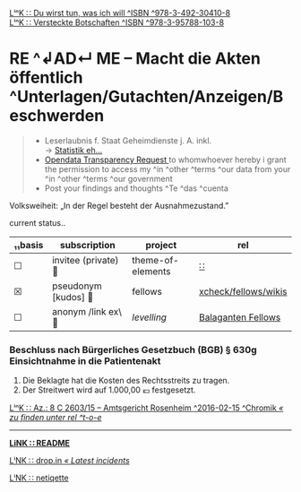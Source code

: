 [ LⁱⁿK ∷ Du wirst tun, was ich will ^ISBN ^978-3-492-30410-8 ][hypnose]  
[ LⁱⁿK ∷ Versteckte Botschaften ^ISBN ^978-3-95788-103-8 ][steganographie]  

[hypnose]: https://www.piper.de/buecher/du-wirst-tun-was-ich-will-isbn-978-3-492-30410-8
[steganographie]: https://www.dpunkt.de/buecher/12500/9783957881038-versteckte-botschaften-(telepolis).html



# RE ^↲AD↵ ME – Macht die Akten öffentlich ^Unterlagen/Gutachten/Anzeigen/Beschwerden

> * Leserlaubnis f. Staat Geheimdienste j. A. inkl.  
> → [ Statistik eh… ][netupload]
> * [ Opendata Transparency Request ][pamflete] 
> to whomwhoever hereby i grant the permission to access my ^in ^other ^terms ^our data from your ^in ^other ^terms ^our government
> * Post your findings and thoughts ^Te ^das ^cuenta  


[netupload]: https://www.rollator-parcours.com/include/0ffSite/fritzerPointRoute-Online-Zähler.csv
[pamflete]: https://gitlab.com/xcheck/fellows/snippets/1680925


Volksweiheit: „In der Regel besteht der Ausnahmezustand.”

current status‥

| ₁₁basis | subscription | project | rel |
| --- | -- | -- | --|
| ☐ | invitee (private) :file_folder: | theme-of-elements | [ ∷ ](https://gitlab.com/xcheck/theme-of-elements/wikis/home) |
| ☒ | pseudonym [kudos] :footprints: | fellows | [ xcheck/fellows/wikis ](https://gitlab.com/xcheck/fellows/wikis/home) |
| ☐ | anonym /link ex\ :bouquet: | _levelling_ | [ Balaganten Fellows ](https://www.facebook.com/groups/balaganten.fellows) |


### Beschluss nach Bürgerliches Gesetzbuch (BGB) § 630g Einsichtnahme in die Patientenakt

1.  Die Beklagte hat die Kosten des Rechtsstreits zu tragen.
2.  Der Streitwert wird auf 1.000,00 :euro: festgesetzt.

[ LⁱⁿK ∷ Az.: 8 C 2603/15 – Amtsgericht Rosenheim ^2016-02-15 ^Chromik _« zu finden unter rel ^t-o-e_ ](https://www.gesetze-im-internet.de/bgb/__630g.html)

---
**[ LiNK ∷ README ](./README.md)**

[ LⁱNK ∷ drop.in _« Latest incidents_ ](./drop_in.md)

[ LⁱNK ∷ netiqette ](./netiqette.md)
